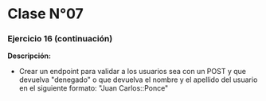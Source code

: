 # Clase N°07

### Ejercicio 16 (continuación)
**Descripción:**
- Crear un endpoint para validar a los usuarios sea con un POST y que devuelva "denegado" o que devuelva el nombre y el apellido del usuario en el siguiente formato: "Juan Carlos::Ponce"